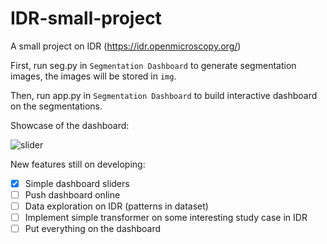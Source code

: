 # IDR-small-project
A small project on IDR (https://idr.openmicroscopy.org/)

First, run seg.py in `Segmentation Dashboard` to generate segmentation images, the images will be stored in `img`.

Then, run app.py in `Segmentation Dashboard` to build interactive dashboard on the segmentations.

Showcase of the dashboard:


![slider](https://user-images.githubusercontent.com/123052690/232190374-24c15c02-cb82-4b90-b7b0-6c77735ccfdc.gif)

New features still on developing:
- [X] Simple dashboard sliders
- [ ] Push dashboard online
- [ ] Data exploration on IDR (patterns in dataset)
- [ ] Implement simple transformer on some interesting study case in IDR
- [ ] Put everything on the dashboard
